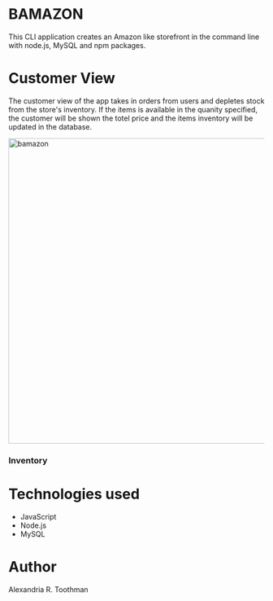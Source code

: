 # BAMAZON

This CLI application creates an Amazon like storefront in the command line with node.js, MySQL and npm packages. 

# Customer View

The customer view of the app takes in orders from users and depletes stock from the store's inventory. If the items is available in the quanity specified, the customer will be shown the totel price and the items inventory will be updated in the database. 

<img width="600" alt="bamazon" src="https://user-images.githubusercontent.com/40549632/47604603-aa11aa00-d9c1-11e8-9c03-30312cd98c35.PNG">


### Inventory

# Technologies used
* JavaScript
* Node.js
* MySQL



# Author
Alexandria R. Toothman 
